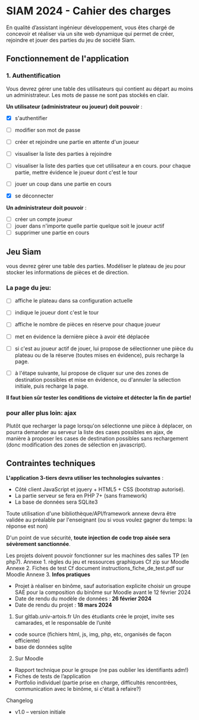 # SIAM 2024 - Cahier des charges
En qualité d’assistant ingénieur développement, vous êtes chargé de concevoir et réaliser via un site web dynamique qui permet de créer, rejoindre et jouer des parties du jeu de société Siam.

## Fonctionnement de l'application
### 1. Authentification
Vous devrez gérer une table des utilisateurs qui contient au départ au moins un administrateur. Les mots de passe ne sont pas stockés en clair.

**Un utilisateur (administrateur ou joueur) doit pouvoir** : 

- [x] s'authentifier
- [ ] modifier son mot de passe
- [ ] créer et rejoindre une partie en attente d'un joueur
- [ ] visualiser la liste des parties à rejoindre
- [ ] visualiser la liste des parties que cet utilisateur a en cours. pour chaque partie, mettre  évidence le joueur dont c'est le tour
- [ ] jouer un coup dans une partie en cours
- [x] se déconnecter


**Un administrateur doit pouvoir** :

- [ ] créer un compte joueur
- [ ] jouer dans n'importe quelle partie quelque soit le joueur actif
- [ ] supprimer une partie en cours

## Jeu Siam

vous devrez gérer une table des parties. Modéliser le plateau de jeu pour stocker les informations de pièces et de direction.

### La page du jeu:

- [ ] affiche le plateau dans sa configuration actuelle
- [ ] indique le joueur dont c'est le tour
- [ ] affiche le nombre de pièces en réserve pour chaque joueur
- [ ] met en évidence la dernière pièce à avoir été déplacée
- [ ] si c'est au joueur actif de jouer, lui propose de sélectionner une pièce du plateau ou de la réserve (toutes mises en évidence), puis recharge la page.
- [ ] à l'étape suivante, lui propose de cliquer sur une des zones de destination possibles et mise en évidence, ou d'annuler la sélection initiale, puis recharge la page.


**Il faut bien sûr tester les conditions de victoire et détecter la fin de partie!**

### pour aller plus loin: ajax
Plutôt que recharger la page lorsqu'on sélectionne une pièce à déplacer, on pourra demander au serveur la liste des cases possibles en ajax, de manière à proposer les cases de destination possibles sans rechargement (donc modification des zones de sélection en javascript).

## Contraintes techniques

__L'application 3-tiers devra utiliser les technologies suivantes__  :

- Côté client JavaScript et jquery + HTML5 + CSS (bootstrap autorisé).
- La partie serveur se fera en PHP 7+ (sans framework)
- La base de données sera SQLite3 

Toute utilisation d'une bibliothèque/API/framework annexe devra être validée au préalable par l'enseignant (ou si vous voulez gagner du temps: la réponse est non)

D'un point de vue sécurité, __toute injection de code trop aisée sera sévèrement sanctionnée__.

Les projets doivent pouvoir fonctionner sur les machines des salles TP (en php7).
Annexe 1. règles du jeu et ressources graphiques Cf zip sur Moodle
Annexe 2. Fiches de test Cf document instructions_fiche_de_test.pdf sur Moodle
Annexe 3. **Infos pratiques**
- Projet à réaliser en binôme, sauf autorisation explicite
choisir un groupe SAE pour la composition du binôme sur Moodle avant le 12 février 2024
- Date de rendu du modèle de données : **26 février 2024**
- Date de rendu du projet : **18 mars 2024**

1. Sur gitlab.univ-artois.fr
Un des étudiants crée le projet, invite ses camarades, et le responsable de l’unité
- code source (fichiers html, js, img, php, etc, organisés de façon efficiente)
- base de données sqlite

2. Sur Moodle
- Rapport technique pour le groupe (ne pas oublier les identifiants adm!)
- Fiches de tests de l’application
- Portfolio individuel (partie prise en charge, difficultés rencontrées, communication avec le binôme, si c'était à refaire?)

Changelog
- v1.0 – version initiale
